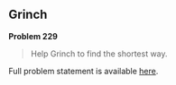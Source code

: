 Grinch
------

**Problem 229**

> Help Grinch to find the shortest way.

Full problem statement is available [here][mirror].

[mirror]: https://github.com/rdtsc/codeeval-problem-statements/tree/master/hard/229-grinch/
          "View Problem Statement Mirror"
